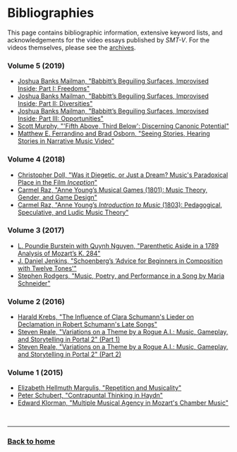 # Bibliographies

This page contains bibliographic information, extensive keyword lists, and acknowledgements for the video essays published by _SMT-V_. For the videos themselves, please see the [archives](../archives).

### Volume 5 (2019)
- [Joshua Banks Mailman, "Babbitt’s Beguiling Surfaces, Improvised Inside; Part I: Freedoms"](5_123_Mailman.pdf)
- [Joshua Banks Mailman, "Babbitt’s Beguiling Surfaces, Improvised Inside; Part II: Diversities"](5_123_Mailman.pdf)
- [Joshua Banks Mailman, "Babbitt’s Beguiling Surfaces, Improvised Inside; Part III: Opportunities"](5_123_Mailman.pdf)
- [Scott Murphy, "'Fifth Above, Third Below': Discerning Canonic Potential"](5_4_Murphy.pdf)
- [Matthew E. Ferrandino and Brad Osborn, "Seeing Stories, Hearing Stories in Narrative Music Video"](5_5_Ferrandino_Osborn.pdf)

### Volume 4 (2018)
- [Christopher Doll, "Was it Diegetic, or Just a Dream? Music's Paradoxical Place in the Film *Inception*"](4_1_Doll.pdf)
- [Carmel Raz, "Anne Young’s Musical Games (1801): Music Theory, Gender, and Game Design"](4_2_Raz.pdf)
- [Carmel Raz, "Anne Young’s *Introduction to Music* (1803): Pedagogical, Speculative, and Ludic Music Theory"](4_3_Raz.pdf)

### Volume 3 (2017)
- [L. Poundie Burstein with Quynh Nguyen, "Parenthetic Aside in a 1789 Analysis of Mozart’s K. 284"](3_1_Burstein_Nguyen.pdf)
- [J. Daniel Jenkins, "Schoenberg’s ‘Advice for Beginners in Composition with Twelve Tones'"](3_2_Jenkins.pdf)
- [Stephen Rodgers, "Music, Poetry, and Performance in a Song by Maria Schneider"](3_3_Rodgers.pdf)

### Volume 2 (2016)
- [Harald Krebs, "The Influence of Clara Schumann's Lieder on Declamation in Robert Schumann's Late Songs"](2_1_Krebs.pdf)
- [Steven Reale, "Variations on a Theme by a Rogue A.I.: Music, Gameplay, and Storytelling in Portal 2" (Part 1)](2_2_Reale.pdf)
- [Steven Reale, "Variations on a Theme by a Rogue A.I.: Music, Gameplay, and Storytelling in Portal 2" (Part 2)](2_3_Reale.pdf)

### Volume 1 (2015)
- [Elizabeth Hellmuth Margulis, "Repetition and Musicality"](1_1_Margulis.pdf)
- [Peter Schubert, "Contrapuntal Thinking in Haydn"](1_2_Schubert.pdf)
- [Edward Klorman, "Multiple Musical Agency in Mozart's Chamber Music"](1_3_Klorman.pdf)

<p>&nbsp;</p>
<hr>

<h3><a href="{{ "/" | relative_url }}">Back to home</a></h3>
